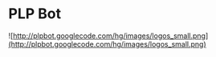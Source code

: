 # PLP Bot #

![http://plpbot.googlecode.com/hg/images/logos_small.png](http://plpbot.googlecode.com/hg/images/logos_small.png)
